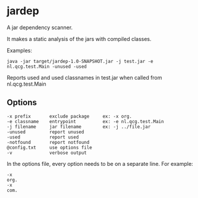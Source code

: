 # jardep

A jar dependency scanner.

It makes a static analysis of the jars with compiled classes.

Examples:

    java -jar target/jardep-1.0-SNAPSHOT.jar -j test.jar -e nl.qcg.test.Main -unused -used

Reports used and used classnames in test.jar when called from nl.qcg.test.Main

## Options

    -x prefix       exclude package     ex: -x org.
    -e classname    entrypoint          ex: -e nl.qcg.test.Main
    -j filename     jar filename        ex: -j ../file.jar
    -unused         report unused
    -used           report used
    -notfound       report notfound
    @config.txt     use options file
    -v              verbose output

In the options file, every option needs to be on a separate line. For example:

    -x
    org.
    -x
    com.

